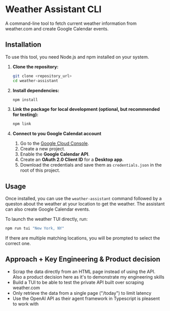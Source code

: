 # Weather Assistant CLI

A command-line tool to fetch current weather information from weather.com and create Google Calendar events.

## Installation

To use this tool, you need Node.js and npm installed on your system.

1. **Clone the repository:**

    ```bash
    git clone <repository_url>
    cd weather-assistant
    ```

2. **Install dependencies:**

    ```bash
    npm install
    ```

3. **Link the package for local development (optional, but recommended for testing):**

    ```bash
    npm link
    ```

4. **Connect to you Google Calendat account**
    1. Go to the [Google Cloud Console](https://console.cloud.google.com/).
    2. Create a new project.
    3. Enable the **Google Calendar API**.
    4. Create an **OAuth 2.0 Client ID** for a **Desktop app**.
    5. Download the credentials and save them as `credentials.json` in the root of this project.

## Usage

Once installed, you can use the `weather-assistant` command followed by a queston about the weather at your location to get the weather. The assistant can also create Google Calendar events.

To launch the weather TUI directly, run:
```bash
npm run tui "New York, NY"
```

If there are multiple matching locations, you will be prompted to select the correct one.

## Approach + Key Engineering & Product decision

- Scrap the data directly from an HTML page instead of using the API. Also a product decision here as it's to demonstrate my engineering skills
- Build a TUI to be able to test the private API built over scraping weather.com
- Only retrieve the data from a single page ("/today") to limit latency
- Use the OpenAI API as their agent framework in Typescript is pleasent to work with
